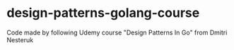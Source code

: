 # design-patterns-golang-course
Code made by following Udemy course "Design Patterns In Go" from Dmitri Nesteruk

